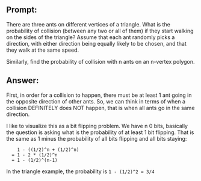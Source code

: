## Prompt:
There are three ants on different vertices of a triangle. What is the probability of collision (between any two or all of them) if they start walking on the sides of the triangle? Assume that each ant randomly picks a direction, with either direction being equally likely to be chosen, and that they walk at the same speed.

Similarly, find the probability of collision with n ants on an n-vertex polygon. 

## Answer:
First, in order for a collision to happen, there must be at least 1 ant going in the opposite direction of other ants.
So, we can think in terms of when a collision DEFINITELY does NOT happen, that is when all ants go in the same direction.

I like to visualize this as a bit flipping problem. We have n 0 bits, basically the question is asking what is the probability of at least 1 bit flipping. That is the same as 1 minus the probability of all bits flipping and all bits staying:
```
    1 - ((1/2)^n + (1/2)^n)
  = 1 - 2 * (1/2)^n
  = 1 - (1/2)^(n-1)
```

In the triangle example, the probability is `1 - (1/2)^2 = 3/4`

